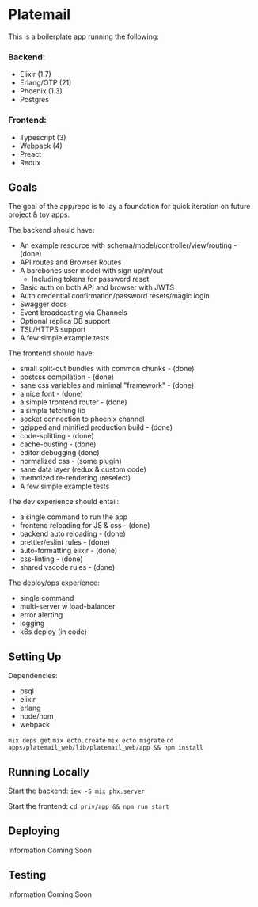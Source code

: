 # Platemail

This is a boilerplate app running the following:

### Backend:

- Elixir (1.7)
- Erlang/OTP (21)
- Phoenix (1.3)
- Postgres

### Frontend:

- Typescript (3)
- Webpack (4)
- Preact
- Redux

## Goals

The goal of the app/repo is to lay a foundation for quick iteration on future project & toy apps.

The backend should have:

- An example resource with schema/model/controller/view/routing - (done)
- API routes and Browser Routes
- A barebones user model with sign up/in/out
  - Including tokens for password reset
- Basic auth on both API and browser with JWTS
- Auth credential confirmation/password resets/magic login
- Swagger docs
- Event broadcasting via Channels
- Optional replica DB support
- TSL/HTTPS support
- A few simple example tests

The frontend should have:

- small split-out bundles with common chunks - (done)
- postcss compilation - (done)
- sane css variables and minimal "framework" - (done)
- a nice font - (done)
- a simple frontend router - (done)
- a simple fetching lib
- socket connection to phoenix channel
- gzipped and minified production build - (done)
- code-splitting - (done)
- cache-busting - (done)
- editor debugging (done)
- normalized css - (some plugin)
- sane data layer (redux & custom code)
- memoized re-rendering (reselect)
- A few simple example tests

The dev experience should entail:

- a single command to run the app
- frontend reloading for JS & css - (done)
- backend auto reloading - (done)
- prettier/eslint rules - (done)
- auto-formatting elixir - (done)
- css-linting - (done)
- shared vscode rules - (done)

The deploy/ops experience:

- single command
- multi-server w load-balancer
- error alerting
- logging
- k8s deploy (in code)

## Setting Up

Dependencies:

- psql
- elixir
- erlang
- node/npm
- webpack

`mix deps.get`
`mix ecto.create`
`mix ecto.migrate`
`cd apps/platemail_web/lib/platemail_web/app && npm install`

## Running Locally

Start the backend:
`iex -S mix phx.server`

Start the frontend:
`cd priv/app && npm run start`

## Deploying

Information Coming Soon

## Testing

Information Coming Soon
